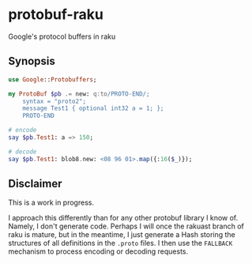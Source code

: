 # protobuf-raku
Google's protocol buffers in raku

## Synopsis

```raku
use Google::Protobuffers;

my ProtoBuf $pb .= new: q:to/PROTO-END/;
	syntax = "proto2";
	message Test1 { optional int32 a = 1; };
	PROTO-END

# encode
say $pb.Test1: a => 150; 

# decode
say $pb.Test1: blob8.new: <08 96 01>.map({:16($_)});
```

## Disclaimer

This is a work in progress.

I approach this differently than for any other protobuf library I know of.
Namely, I don't generate code.  Perhaps I will once the rakuast branch of raku
is mature, but in the meantime, I just generate a Hash storing the structures
of all definitions in the `.proto` files.  I then use the `FALLBACK` mechanism
to process encoding or decoding requests.
